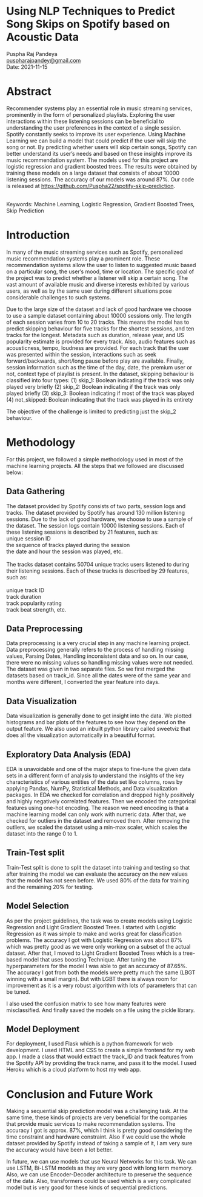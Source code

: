 


# Using NLP Techniques to Predict Song Skips on Spotify based on Acoustic Data




Puspha Raj Pandeya<br>
puspharajpandey@gmail.com<br>
Date: 2021-11-15<br>


# Abstract
Recommender systems play an essential role in music streaming services, prominently in the form of personalized playlists. Exploring the user interactions within these listening sessions can be beneficial to understanding the user preferences in the context of a single session. Spotify constantly seeks to improve its user experience. Using Machine Learning we can build a model that could predict if the user will skip the song or not. By predicting whether users will skip certain songs, Spotify can better understand its user’s needs and based on these insights improve its music recommendation system. The models used for this project are logistic regression and gradient boosted trees. The results were obtained by training these models on a large dataset that consists of about 10000 listening sessions. The accuracy of our models was around 87%. Our code is released at https://github.com/Puspha22/spotify-skip-prediction.

<br>Keywords: Machine Learning, Logistic Regression, Gradient Boosted Trees, Skip Prediction



# Introduction
In many of the music streaming services such as Spotify, personalized music recommendation systems play a prominent role. These recommendation systems allow the user to listen to suggested music based on a particular song, the user’s mood, time or location. The specific goal of the project was to predict whether a listener will skip a certain song. The vast amount of available music and diverse interests exhibited by various users, as well as by the same user during different situations pose considerable challenges to such systems.

Due to the large size of the dataset and lack of good hardware we choose to use a sample dataset containing about 10000 sessions only. The length of each session varies from 10 to 20 tracks. This means the model has to predict skipping behaviour for five tracks for the shortest sessions, and ten tracks for the longest. Metadata such as duration, release year, and US popularity estimate is provided for every track. Also, audio features such as acousticness, tempo, loudness are provided. For each track that the user was presented within the session, interactions such as seek forward/backwards, short/long pause before play are available. Finally, session information such as the time of the day, date, the premium user or not, context type of playlist is present. In the dataset, skipping behaviour is classified into four types: 
(1) skip_1: Boolean indicating if the track was only played very briefly 
(2) skip_2: Boolean indicating if the track was only played briefly 
(3) skip_3: Boolean indicating if most of the track was played 
(4) not_skipped: Boolean indicating that the track was played in its entirety 

The objective of the challenge is limited to predicting just the skip_2 behaviour.

# Methodology
For this project, we followed a simple methodology used in most of the machine learning projects. All the steps that we followed are discussed below:

## Data Gathering
The dataset provided by Spotify consists of two parts, session logs and tracks. The dataset provided by Spotify has around 130 million listening sessions. Due to the lack of good hardware, we choose to use a sample of the dataset. The session logs contain 10000 listening sessions. Each of these listening sessions is described by 21 features, such as:<br>
unique session ID<br>
the sequence of tracks played during the session<br>
the date and hour the session was played, etc.<br>
<br>The tracks dataset contains 50704 unique tracks users listened to during their listening sessions. Each of these tracks is described by 29 features, such as:<br><br>
unique track ID<br>
track duration<br>
track popularity rating<br>
track beat strength, etc.<br>


## Data Preprocessing
Data preprocessing is a very crucial step in any machine learning project. Data preprocessing generally refers to the process of handling missing values, Parsing Dates, Handling inconsistent data and so on. In our case, there were no missing values so handling missing values were not needed. The dataset was given in two separate files. So we first merged the datasets based on track_id. Since all the dates were of the same year and months were different, I converted the year feature into days. 

## Data Visualization
Data visualization is generally done to get insight into the data. We plotted histograms and bar plots of the features to see how they depend on the output feature. We also used an inbuilt python library called sweetviz that does all the visualization automatically in a beautiful format.


## Exploratory Data Analysis (EDA)
EDA is unavoidable and one of the major steps to fine-tune the given data sets in a different form of analysis to understand the insights of the key characteristics of various entities of the data set like columns, rows by applying Pandas, NumPy, Statistical Methods, and Data visualization packages. In EDA we checked for correlation and dropped highly positively and highly negatively correlated features. Then we encoded the categorical features using one-hot encoding. The reason we need encoding is that a machine learning model can only work with numeric data. After that, we checked for outliers in the dataset and removed them. After removing the outliers, we scaled the dataset using a min-max scaler, which scales the dataset into the range 0 to 1. 

## Train-Test split
Train-Test split is done to split the dataset into training and testing so that after training the model we can evaluate the accuracy on the new values that the model has not seen before. We used 80% of the data for training and the remaining 20% for testing. 

## Model Selection
As per the project guidelines, the task was to create models using Logistic Regression and Light Gradient Boosted Trees. I started with Logistic Regression as it was simple to make and works great for classification problems. The accuracy I got with Logistic Regression was about 87% which was pretty good as we were only working on a subset of the actual dataset. After that, I moved to Light Gradient Boosted Trees which is a tree-based model that uses boosting Technique. After tuning the hyperparameters for the model I was able to get an accuracy of 87.65%. The accuracy I got from both the models were pretty much the same (LBGT winning with a small margin). But with LGBT there is always room for improvement as it is a very robust algorithm with lots of parameters that can be tuned.

I also used the confusion matrix to see how many features were misclassified. And finally saved the models on a file using the pickle library.

## Model Deployment
For deployment, I used Flask which is a python framework for web development. I used HTML and CSS to create a simple frontend for my web app. I made a class that would extract the track_ID and track features from the Spotify API by providing the track name, and pass it to the model. I used Heroku which is a cloud platform to host my web app. 


# Conclusion and Future Work
Making a sequential skip prediction model was a challenging task. At the same time, these kinds of projects are very beneficial for the companies that provide music services to make recommendation systems. The accuracy I got is approx. 87%, which I think is pretty good considering the time constraint and hardware constraint. Also if we could use the whole dataset provided by Spotify instead of taking a sample of it, I am very sure the accuracy would have been a lot better.

In future, we can use models that use Neural Networks for this task. We can use LSTM, Bi-LSTM models as they are very good with long term memory. Also, we can use Encoder-Decoder architecture to preserve the sequence of the data. Also, transformers could be used which is a very complicated model but is very good for these kinds of sequential predictions.
